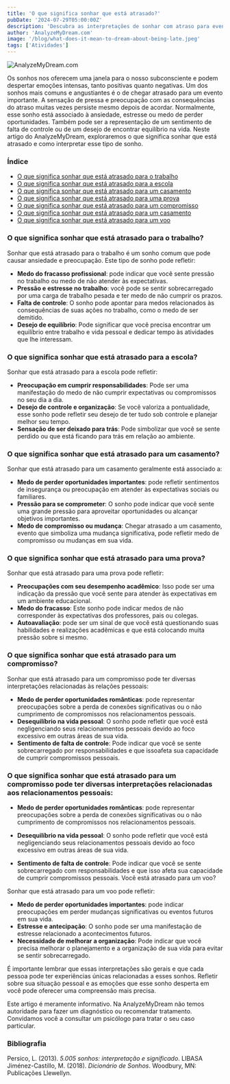 ```yaml
---
title: 'O que significa sonhar que está atrasado?'
pubDate: '2024-07-29T05:00:00Z'
description: 'Descubra as interpretações de sonhar com atraso para eventos importantes como trabalho, escola, casamento, prova, encontro ou voo. Entenda como esses sonhos refletem ansiedade, estresse e outros sentimentos.'
author: 'AnalyzeMyDream.com'
image: '/blog/what-does-it-mean-to-dream-about-being-late.jpeg'
tags: ['Atividades']
---
```


![AnalyzeMyDream.com](/blog/what-does-it-mean-to-dream-about-being-late.jpeg)

Os sonhos nos oferecem uma janela para o nosso subconsciente e podem despertar emoções intensas, tanto positivas quanto negativas. Um dos sonhos mais comuns e angustiantes é o de chegar atrasado para um evento importante. A sensação de pressa e preocupação com as consequências do atraso muitas vezes persiste mesmo depois de acordar. Normalmente, esse sonho está associado à ansiedade, estresse ou medo de perder oportunidades. Também pode ser a representação de um sentimento de falta de controle ou de um desejo de encontrar equilíbrio na vida. Neste artigo do AnalyzeMyDream, exploraremos o que significa sonhar que está atrasado e como interpretar esse tipo de sonho.

### Índice

- [O que significa sonhar que está atrasado para o trabalho](#o-que-significa-sonhar-que-está-atrasado-para-o-trabalho)
- [O que significa sonhar que está atrasado para a escola](#o-que-significa-sonhar-que-está-atrasado-para-a-escola)
- [O que significa sonhar que está atrasado para um casamento](#o-que-significa-sonhar-que-está-atrasado-para-um-casamento)
- [O que significa sonhar que está atrasado para uma prova](#o-que-significa-sonhar-que-está-atrasado-para-uma-prova)
- [O que significa sonhar que está atrasado para um compromisso](#o-que-significa-sonhar-que-está-atrasado-para-um-compromisso)
- [O que significa sonhar que está atrasado para um casamento](#o-que-significa-sonhar-que-está-atrasado-para-um-casamento) 
- [O que significa sonhar que está atrasado para um voo](#o-que-significa-sonhar-que-está-atrasado-para-um-voo)

### O que significa sonhar que está atrasado para o trabalho?

Sonhar que está atrasado para o trabalho é um sonho comum que pode causar ansiedade e preocupação. Este tipo de sonho pode refletir:

- **Medo do fracasso profissional**: pode indicar que você sente pressão no trabalho ou medo de não atender às expectativas.
- **Pressão e estresse no trabalho**: você pode se sentir sobrecarregado por uma carga de trabalho pesada e ter medo de não cumprir os prazos.
- **Falta de controle**: O sonho pode apontar para medos relacionados às consequências de suas ações no trabalho, como o medo de ser demitido.
- **Desejo de equilíbrio**: Pode significar que você precisa encontrar um equilíbrio entre trabalho e vida pessoal e dedicar tempo às atividades que lhe interessam.

### O que significa sonhar que está atrasado para a escola?

Sonhar que está atrasado para a escola pode refletir:

- **Preocupação em cumprir responsabilidades**: Pode ser uma manifestação do medo de não cumprir expectativas ou compromissos no seu dia a dia.
- **Desejo de controle e organização**: Se você valoriza a pontualidade, esse sonho pode refletir seu desejo de ter tudo sob controle e planejar melhor seu tempo.
- **Sensação de ser deixado para trás**: Pode simbolizar que você se sente perdido ou que está ficando para trás em relação ao ambiente.

### O que significa sonhar que está atrasado para um casamento?

Sonhar que está atrasado para um casamento geralmente está associado a:

- **Medo de perder oportunidades importantes**: pode refletir sentimentos de insegurança ou preocupação em atender às expectativas sociais ou familiares.
- **Pressão para se comprometer**: O sonho pode indicar que você sente uma grande pressão para aproveitar oportunidades ou alcançar objetivos importantes.
- **Medo de compromisso ou mudança**: Chegar atrasado a um casamento, evento que simboliza uma mudança significativa, pode refletir medo de compromisso ou mudanças em sua vida.

### O que significa sonhar que está atrasado para uma prova?

Sonhar que está atrasado para uma prova pode refletir:

- **Preocupações com seu desempenho acadêmico**: Isso pode ser uma indicação da pressão que você sente para atender às expectativas em um ambiente educacional.
- **Medo do fracasso**: Este sonho pode indicar medos de não corresponder às expectativas dos professores, pais ou colegas.
- **Autoavaliação**: pode ser um sinal de que você está questionando suas habilidades e realizações acadêmicas e que está colocando muita pressão sobre si mesmo.

### O que significa sonhar que está atrasado para um compromisso?

Sonhar que está atrasado para um compromisso pode ter diversas interpretações relacionadas às relações pessoais:

- **Medo de perder oportunidades românticas**: pode representar preocupações sobre a perda de conexões significativas ou o não cumprimento de compromissos nos relacionamentos pessoais.
- **Desequilíbrio na vida pessoal**: O sonho pode refletir que você está negligenciando seus relacionamentos pessoais devido ao foco excessivo em outras áreas de sua vida.
- **Sentimento de falta de controle**: Pode indicar que você se sente sobrecarregado por responsabilidades e que issoafeta sua capacidade de cumprir compromissos pessoais.

### O que significa sonhar que está atrasado para um compromisso pode ter diversas interpretações relacionadas aos relacionamentos pessoais:

- **Medo de perder oportunidades românticas**: pode representar preocupações sobre a perda de conexões significativas ou o não cumprimento de compromissos nos relacionamentos pessoais.

- **Desequilíbrio na vida pessoal**: O sonho pode refletir que você está negligenciando seus relacionamentos pessoais devido ao foco excessivo em outras áreas de sua vida.

- **Sentimento de falta de controle**: Pode indicar que você se sente sobrecarregado com responsabilidades e que isso afeta sua capacidade de cumprir compromissos pessoais. Você está atrasado para um voo?

Sonhar que está atrasado para um voo pode refletir:

- **Medo de perder oportunidades importantes**: pode indicar preocupações em perder mudanças significativas ou eventos futuros em sua vida.
- **Estresse e antecipação**: O sonho pode ser uma manifestação de estresse relacionado a acontecimentos futuros.
- **Necessidade de melhorar a organização**: Pode indicar que você precisa melhorar o planejamento e a organização de sua vida para evitar se sentir sobrecarregado.

É importante lembrar que essas interpretações são gerais e que cada pessoa pode ter experiências únicas relacionadas a esses sonhos. Refletir sobre sua situação pessoal e as emoções que esse sonho desperta em você pode oferecer uma compreensão mais precisa.

Este artigo é meramente informativo. Na AnalyzeMyDream não temos autoridade para fazer um diagnóstico ou recomendar tratamento. Convidamos você a consultar um psicólogo para tratar o seu caso particular.

### Bibliografia

Persico, L. (2013). *5.005 sonhos: interpretação e significado*. LIBASA 
Jiménez-Castillo, M. (2018). *Dicionário de Sonhos*. Woodbury, MN: Publicações Llewellyn.